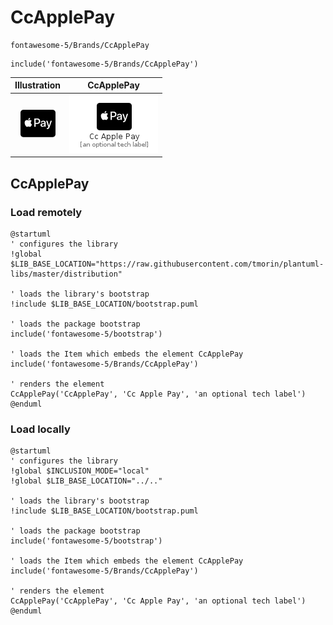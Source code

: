 # CcApplePay


```text
fontawesome-5/Brands/CcApplePay
```

```text
include('fontawesome-5/Brands/CcApplePay')
```



| Illustration | CcApplePay |
| :---: | :---: |
| ![illustration for Illustration](../../fontawesome-5/Brands/CcApplePay.png) | ![illustration for CcApplePay](../../fontawesome-5/Brands/CcApplePay.Local.png) |




## CcApplePay

### Load remotely
```plantuml
@startuml
' configures the library
!global $LIB_BASE_LOCATION="https://raw.githubusercontent.com/tmorin/plantuml-libs/master/distribution"

' loads the library's bootstrap
!include $LIB_BASE_LOCATION/bootstrap.puml

' loads the package bootstrap
include('fontawesome-5/bootstrap')

' loads the Item which embeds the element CcApplePay
include('fontawesome-5/Brands/CcApplePay')

' renders the element
CcApplePay('CcApplePay', 'Cc Apple Pay', 'an optional tech label')
@enduml
```

### Load locally
```plantuml
@startuml
' configures the library
!global $INCLUSION_MODE="local"
!global $LIB_BASE_LOCATION="../.."

' loads the library's bootstrap
!include $LIB_BASE_LOCATION/bootstrap.puml

' loads the package bootstrap
include('fontawesome-5/bootstrap')

' loads the Item which embeds the element CcApplePay
include('fontawesome-5/Brands/CcApplePay')

' renders the element
CcApplePay('CcApplePay', 'Cc Apple Pay', 'an optional tech label')
@enduml
```

